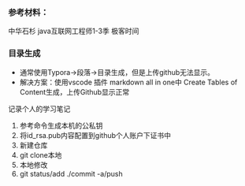 ### 参考材料：

中华石杉  java互联网工程师1-3季
极客时间

### 目录生成

- 通常使用Typora->段落->目录生成，但是上传github无法显示。
- 解决方案：使用vscode 插件 markdown all in one中 Create Tables of Content生成，上传Github显示正常



记录个人的学习笔记

1. 参考命令生成本机的公私钥
2. 将id_rsa.pub内容配置到github个人账户下证书中
3. 新建仓库
4. git clone本地
5. 本地修改
6. git status/add ./commit -a/push





